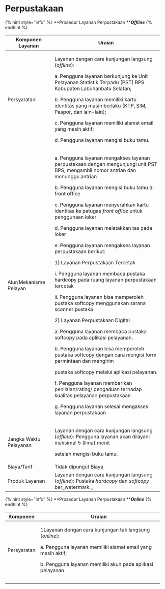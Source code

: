 # Perpustakaan



{% hint style="info" %}
**Prosedur Layanan Perpustakaan **_**Offline**_
{% endhint %}

| Komponen Layanan       | Uraian                                                                                                                                                                                                                                                                                                                                                                                                                                                                                                                                                                                                                                                                                                                                                                                                                                                                                                                                                                                                                                                                                                                                                                                                                |
| ---------------------- | --------------------------------------------------------------------------------------------------------------------------------------------------------------------------------------------------------------------------------------------------------------------------------------------------------------------------------------------------------------------------------------------------------------------------------------------------------------------------------------------------------------------------------------------------------------------------------------------------------------------------------------------------------------------------------------------------------------------------------------------------------------------------------------------------------------------------------------------------------------------------------------------------------------------------------------------------------------------------------------------------------------------------------------------------------------------------------------------------------------------------------------------------------------------------------------------------------------------- |
| Persyaratan            | <p>Layanan dengan cara kunjungan langsung (<em>offline</em>):</p><p>a.    Pengguna layanan berkunjung ke Unit Pelayanan Statistik Terpadu (PST) BPS Kabupaten Labuhanbatu Selatan;</p><p>b.    Pengguna layanan memiliki kartu identitas yang masih berlaku (KTP, SIM, Paspor, dan lain-lain);</p><p>c.     Pengguna layanan memiliki alamat email yang masih aktif;</p><p>d.    Pengguna layanan mengisi buku tamu.</p>                                                                                                                                                                                                                                                                                                                                                                                                                                                                                                                                                                                                                                                                                                                                                                                              |
| Alur/Mekanisme Pelayan | <p>a.  Pengguna layanan mengakses layanan perpustakaan dengan mengunjungi unit PST BPS, mengambil nomor antrian dan menunggu antrian</p><p>b.  Pengguna layanan mengisi buku tamu di front office</p><p>c.   Pengguna layanan menyerahkan kartu identitas ke petugas <em>front office</em> untuk penggunaan loker</p><p>d.  Pengguna layanan meletakkan tas pada loker</p><p>e.  Pengguna   layanan   mengakses   layanan   perpustakaan berikut:</p><p>1) Layanan Perpustakaan Tercetak</p><p>                 i.         Pengguna layanan membaca pustaka hardcopy pada ruang layanan perpustakaan tercetak</p><p>                ii.        Pengguna layanan bisa memperoleh pustaka softcopy menggunakan sarana scanner pustaka </p><p></p><p>2) Layanan Perpustakaan Digital</p><p>a.    Pengguna layanan membaca pustaka softcopy pada aplikasi pelayanan.</p><p>b.    Pengguna layanan bisa memperoleh pustaka softcopy dengan cara mengisi form permintaan dan mengirim</p><p>pustaka softcopy melalui aplikasi pelayanan.</p><p>f.    Pengguna layanan memberikan penilaian/rating/ pengaduan terhadap kualitas pelayanan perpustakaan</p><p>g.  Pengguna layanan selesai mengakses layanan perpustakaan</p> |
| Jangka Waktu Pelayanan | <p>Layanan dengan cara kunjungan langsung (<em>offline</em>): Pengguna layanan akan dilayani maksimal 5 (lima) menit</p><p>setelah mengisi buku tamu.</p>                                                                                                                                                                                                                                                                                                                                                                                                                                                                                                                                                                                                                                                                                                                                                                                                                                                                                                                                                                                                                                                             |
| Biaya/Tarif            | Tidak dipungut Biaya                                                                                                                                                                                                                                                                                                                                                                                                                                                                                                                                                                                                                                                                                                                                                                                                                                                                                                                                                                                                                                                                                                                                                                                                  |
| Produk Layanan         | Layanan dengan cara kunjungan langsung (_offline_): Pustaka _hardcopy_ dan _softcopy_ ber_watermark._                                                                                                                                                                                                                                                                                                                                                                                                                                                                                                                                                                                                                                                                                                                                                                                                                                                                                                                                                                                                                                                                                                                 |



{% hint style="info" %}
**Prosedur Layanan Perpustakaan **_**Online**_
{% endhint %}



| Komponen    | Uraian                                                                                                                                                                                                        |
| ----------- | ------------------------------------------------------------------------------------------------------------------------------------------------------------------------------------------------------------- |
| Persyaratan | <p>1Layanan dengan cara kunjungan tak langsung (<em>online</em>):</p><p>a.    Pengguna layanan memiliki alamat email yang masih aktif;</p><p>b.    Pengguna layanan memiliki akun pada aplikasi pelayanan</p> |
|             |                                                                                                                                                                                                               |
|             |                                                                                                                                                                                                               |
